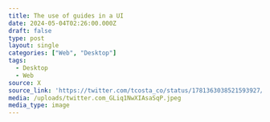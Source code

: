 ```yaml
---
title: The use of guides in a UI
date: 2024-05-04T02:26:00.000Z
draft: false
type: post
layout: single
categories: ["Web", "Desktop"]
tags:
  - Desktop
  - Web
source: X
source_link: 'https://twitter.com/tcosta_co/status/1781363038521593927/photo/1'
media: /uploads/twitter.com_GLiq1NwXIAsaSqP.jpeg
media_type: image
---
```


